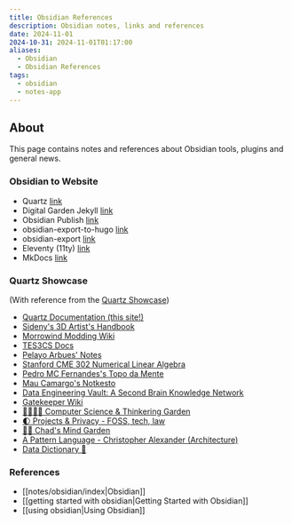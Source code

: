 ```yaml
---
title: Obsidian References
description: Obsidian notes, links and references
date: 2024-11-01
2024-10-31: 2024-11-01T01:17:00
aliases:
  - Obsidian
  - Obsidian References
tags:
  - obsidian
  - notes-app
---
```

## About

This page contains notes and references about Obsidian tools, plugins and general news.

### Obsidian to Website

- Quartz [link](https://github.com/jackyzha0/quartz)
- Digital Garden Jekyll [link](https://github.com/maximevaillancourt/digital-garden-jekyll-template)
- Obsidian Publish [link](https://obsidian.md/publish)
- obsidian-export-to-hugo [link](https://github.com/yzhang-gh/obsidian-export-to-hugo)
- obsidian-export [link](https://github.com/zoni/obsidian-export)
- Eleventy (11ty) [link](https://www.11ty.dev/)
- MkDocs [link](https://www.mkdocs.org/)

### Quartz Showcase

(With reference from the [Quartz Showcase](https://quartz.jzhao.xyz/showcase))

- [Quartz Documentation (this site!)](https://quartz.jzhao.xyz/)
- [Sideny's 3D Artist's Handbook](https://sidney-eliot.github.io/3d-artists-handbook/)
- [Morrowind Modding Wiki](https://morrowind-modding.github.io/)
- [TES3CS Docs](https://tes3cs.pages.dev/)
- [Pelayo Arbues' Notes](https://pelayoarbues.com/)
- [Stanford CME 302 Numerical Linear Algebra](https://ericdarve.github.io/NLA/)
- [Pedro MC Fernandes's Topo da Mente](https://www.pmcf.xyz/topo-da-mente/)
- [Mau Camargo's Notkesto](https://notes.camargomau.com/)
- [Data Engineering Vault: A Second Brain Knowledge Network](https://vault.ssp.sh/)
- [Gatekeeper Wiki](https://www.gatekeeper.wiki)
- [🥷🏻🌳🍃 Computer Science & Thinkering Garden](https://notes.yxy.ninja)
- [🌓 Projects & Privacy - FOSS, tech, law](https://be-far.com)
- [🧠🌳 Chad's Mind Garden](https://www.chadly.net/)
- [A Pattern Language - Christopher Alexander (Architecture)](https://patternlanguage.cc/)
- [Data Dictionary 🧠](https://glossary.airbyte.com/)

### References

- [[notes/obsidian/index|Obsidian]]
- [[getting started with obsidian|Getting Started with Obsidian]]
- [[using obsidian|Using Obsidian]]
